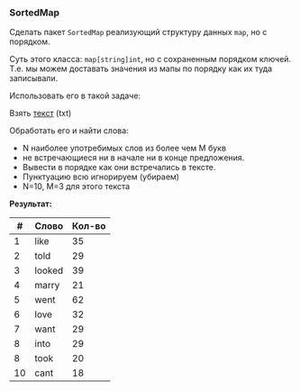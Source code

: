 ### SortedMap

Сделать пакет `SortedMap` реализующий структуру данных `map`, но с порядком.

Суть этого класса: `map[string]int`, но с сохраненным порядком ключей.
Т.е. мы можем доставать значения из мапы по порядку как их туда записывали.

Использовать его в такой задаче:

Взять [текст] (txt)

Обработать его и найти слова:
- N наиболее употребимых слов из более чем M букв
- не встречающиеся ни в начале ни в конце предложения.
- Вывести в порядке как они встречались в тексте.
- Пунктуацию всю игнорируем (убираем)
- N=10, M=3 для этого текста

[текст]:https://english-e-reader.net/book/gone-with-the-wind-margaret-mitchell

**Результат:**

| #  | Слово  | Кол-во |
|----|--------|--------|
| 1  | like   | 35     |
| 2  | told   | 29     |
| 3  | looked | 39     |
| 4  | marry  | 21     |
| 5  | went   | 62     |
| 6  | love   | 32     |
| 7  | want   | 29     |
| 8  | into   | 29     |
| 8  | took   | 20     |
| 10 | cant   | 18     |